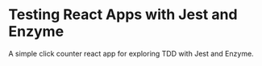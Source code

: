 # Testing React Apps with Jest and Enzyme

A simple click counter react app for exploring TDD with Jest and Enzyme.
